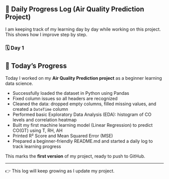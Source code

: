## 📅 Daily Progress Log (Air Quality Prediction Project)

I am keeping track of my learning day by day while working on this project.  
This shows how I improve step by step.

### 🗓️ Day 1
## 📅 Today’s Progress

Today I worked on my **Air Quality Prediction project** as a beginner learning data science.  

- Successfully loaded the dataset in Python using Pandas  
- Fixed column issues so all headers are recognized  
- Cleaned the data: dropped empty columns, filled missing values, and created a `DateTime` column  
- Performed basic Exploratory Data Analysis (EDA): histogram of CO levels and correlation heatmap  
- Built my first machine learning model (Linear Regression) to predict CO(GT) using T, RH, AH  
- Printed R² Score and Mean Squared Error (MSE)  
- Prepared a beginner-friendly README.md and started a daily log to track learning progress  

This marks the **first version** of my project, ready to push to GitHub.


---

👉 This log will keep growing as I update my project.
